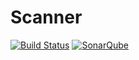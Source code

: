 # Scanner
[![Build Status](https://dev.azure.com/SecureGovernment/Scanner/_apis/build/status/Scanner%20Build?branchName=master)](https://dev.azure.com/SecureGovernment/Scanner/_build/latest?definitionId=3&branchName=master)
[![SonarQube](https://sonarcloud.io/api/project_badges/measure?project=SecureGovernment_Scanner&metric=alert_status)](https://sonarqube.com/dashboard?id=SecureGovernment_Scanner)
